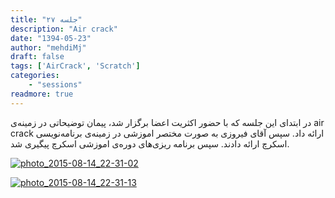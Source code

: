 ```yaml
---
title: "جلسه ۲۷"
description: "Air crack"
date: "1394-05-23"
author: "mehdiMj"
draft: false
tags: ['AirCrack', 'Scratch']
categories:
    - "sessions"
readmore: true
---
```

در ابتدای این جلسه که با حضور اکثریت اعضا برگزار شد، پیمان توضیحاتی در زمینه‌ی air crack ارائه داد. سپس آقای فیروزی به صورت مختصر اموزشی در زمینه‌ی برنامه‌نویسی اسکرچ ارائه دادند. سپس برنامه ریزی‌های دوره‌ی اموزشی اسکرچ پیگیری شد.

[![photo_2015-08-14_22-31-02](../../img/88499006-fdbb-11e6-86dd-a088b4d860141488289256.8613384.jpg)](img/88499006-fdbb-11e6-86dd-a088b4d860141488289256.8613384.jpg)

[![photo_2015-08-14_22-31-13](../../img/884993bc-fdbb-11e6-86dd-a088b4d860141488289256.861412.jpg)](img/884993bc-fdbb-11e6-86dd-a088b4d860141488289256.861412.jpg)
